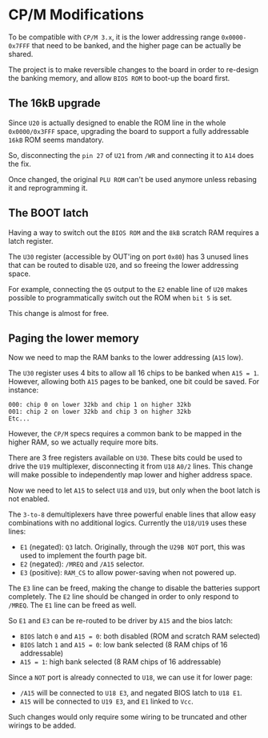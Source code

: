 # CP/M Modifications
 
To be compatible with `CP/M 3.x`, it is the lower addressing range `0x0000-0x7FFF` that need to be banked, and the higher page can be actually be shared.
 
The project is to make reversible changes to the board in order to re-design the banking memory, and allow `BIOS ROM` to boot-up the board first.
 
## The 16kB upgrade 
 
Since `U20` is actually designed to enable the ROM line in the whole `0x0000/0x3FFF` space, upgrading the board to support a fully addressable `16kB` ROM seems mandatory.
 
So, disconnecting the `pin 27` of `U21` from `/WR` and connecting it to `A14` does the fix.
 
Once changed, the original `PLU ROM` can't be used anymore unless rebasing it and reprogramming it.
 
## The BOOT latch
 
Having a way to switch out the `BIOS ROM` and the `8kB` scratch RAM requires a latch register.
 
The `U30` register (accessible by OUT'ing on port `0x80`) has 3 unused lines that can be routed to disable `U20`, and so freeing the lower addressing space.
 
For example, connecting the `Q5` output to the `E2` enable line of `U20` makes possible to programmatically switch out the ROM when `bit 5` is set.
 
This change is almost for free.
 
## Paging the lower memory
 
Now we need to map the RAM banks to the lower addressing (`A15` low).
 
The `U30` register uses 4 bits to allow all 16 chips to be banked when `A15 = 1`. However, allowing both `A15` pages to be banked, one bit could be saved. For instance:

``` 
000: chip 0 on lower 32kb and chip 1 on higher 32kb
001: chip 2 on lower 32kb and chip 3 on higher 32kb
Etc...
``` 
 
However, the `CP/M` specs requires a common bank to be mapped in the higher RAM, so we actually require more bits.
 
There are 3 free registers available on `U30`. These bits could be used to drive the `U19` multiplexer, disconnecting it from `U18` `A0/2` lines. This change will make possible to independently map lower and higher address space.
 
Now we need to let `A15` to select `U18` and `U19`, but only when the boot latch is not enabled.
 
The `3-to-8` demultiplexers have three powerful enable lines that allow easy combinations with no additional logics. Currently the `U18/U19` uses these lines:
- `E1` (negated): `Q3` latch. Originally, through the `U29B NOT` port, this was used to implement the fourth page bit.
- `E2` (negated): `/MREQ` and `/A15` selector.
- `E3` (positive): `RAM_CS` to allow power-saving when not powered up.
 
The `E3` line can be freed, making the change to disable the batteries support completely.
The `E2` line should be changed in order to only respond to `/MREQ`.
The `E1` line can be freed as well.
 
So `E1` and `E3` can be re-routed to be driver by `A15` and the bios latch:
- `BIOS` latch `0` and `A15 = 0`: both disabled (ROM and scratch RAM selected)
- `BIOS` latch `1` and `A15 = 0`: low bank selected (8 RAM chips of 16 addressable)
- `A15 = 1`: high bank selected (8 RAM chips of 16 addressable)
 
Since a `NOT` port is already connected to `U18`, we can use it for lower page:
 
- `/A15` will be connected to `U18 E3`, and negated BIOS latch to `U18 E1`.
- `A15` will be connected to `U19 E3`, and `E1` linked to `Vcc`.
 
Such changes would only require some wiring to be truncated and other wirings to be added.
 